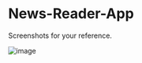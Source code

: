 # News-Reader-App

Screenshots for your reference.

![image](https://github.com/PravinKate/News-Reader-App/assets/29137209/5c02c69f-8269-475c-8339-e156eade2af7)
